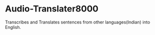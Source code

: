 # Audio-Translater8000
Transcribes and Translates sentences from other languages(Indian) into English.
